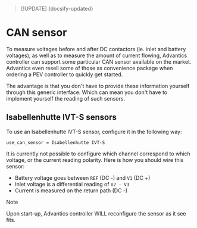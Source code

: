 > [!UPDATE] {docsify-updated}
# CAN sensor

To measure voltages before and after DC contactors (ie. inlet and battery voltages), as well as to
measure the amount of current flowing, Advantics controller can support some particular CAN sensor
available on the market. Advantics even resell some of those as convenience package when ordering a
PEV controller to quickly get started.

The advantage is that you don't have to provide these information yourself through this generic
interface. Which can mean you don't have to implement yourself the reading of such sensors.

## Isabellenhutte IVT-S sensors

To use an Isabellenhutte IVT-S sensor, configure it in the following way:

    use_can_sensor = Isabellenhutte IVT-S

It is currently not possible to configure which channel correspond to which voltage, or the current
reading polarity. Here is how you should wire this sensor:

* Battery voltage goes between `REF` (DC -) and `V1` (DC +)
* Inlet voltage is a differential reading of `V2 - V3`
* Current is measured on the return path (DC -)

> [!NOTE]
> Upon start-up, Advantics controller WILL reconfigure the sensor as it see fits.
